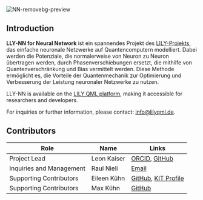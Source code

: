 ![NN-removebg-preview](https://github.com/user-attachments/assets/2d712964-d5ff-41ba-be37-09980f26498e)

## Introduction 
**LLY-NN for Neural Network** ist ein spannendes Projekt des [LILY-Projekts](http://www.lilyqml.de), das einfache neuronale Netzwerke auf Quantencomputern modelliert. Dabei werden die Potenziale, die normalerweise von Neuron zu Neuron übertragen werden, durch Phasenverschiebungen ersetzt, die mithilfe von Quantenverschränkung und Bias vermittelt werden. Diese Methode ermöglicht es, die Vorteile der Quantenmechanik zur Optimierung und Verbesserung der Leistung neuronaler Netzwerke zu nutzen.


LLY-NN is available on the [LILY QML platform](https://www.lilyqml.de), making it accessible for researchers and developers.

For inquiries or further information, please contact: [info@lilyqml.de](mailto:info@lilyqml.de).

## Contributors

| Role                     | Name          | Links                                                                                                                |
|--------------------------|---------------|----------------------------------------------------------------------------------------------------------------------|
| Project Lead             | Leon Kaiser   | [ORCID](https://orcid.org/0009-0000-4735-2044), [GitHub](https://github.com/xleonplayz)                              |
| Inquiries and Management | Raul Nieli    | [Email](mailto:raul.nieli@lilyqml.de)                                                                                |
| Supporting Contributors  | Eileen Kühn   | [GitHub](https://github.com/eileen-kuehn), [KIT Profile](https://www-kseta.ttp.kit.edu/fellows/Eileen.Kuehn/)        |
| Supporting Contributors  | Max Kühn      | [GitHub](https://github.com/maxfischer2781)                                                                          |
